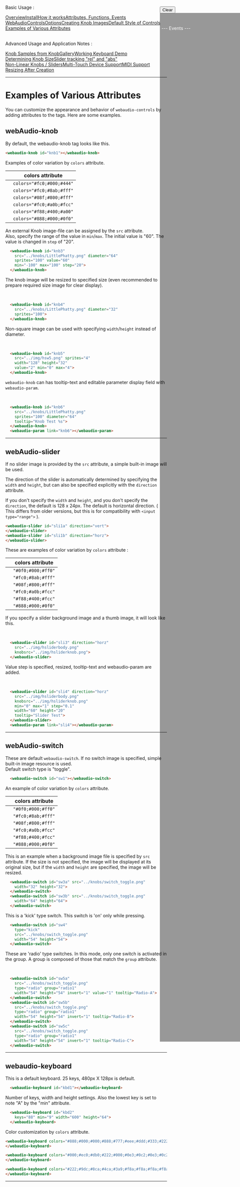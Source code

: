 <link rel="stylesheet" href="./docstyle.css">

<script>
  WebAudioControlsOptions={

  };
</script>

<script src="../webaudio-controls.js"></script>

Basic Usage :
<div style="display:flex;width:100%;flex-wrap:wrap">
<div class="item"><a href="./index.html">Overview</a></div>
<div class="item"><a href="./install.html">Install</a></div>
<div class="item"><a href="./components.html">How it works</a></div>
<div class="item"><a href="./specs.html">Attributes, Functions, Events</a></div>
<div class="item"><a href="./options.html">WebAudioControlsOptions</a></div>
<div class="item"><a href="./knobimage.html">Creating Knob Images</a></div>
<div class="item"><a href="./defstyle.html">Default Style of Controls</a></div>
<div class="item cur"><a href="./example.html">Examples of Various Attributes</a></div>
</div>
<br/>

Advanced Usage and Application Notes :
<div style="display:flex;width:100%;flex-wrap:wrap">
<div class="item"><a href="./knobsamples.html">Knob Samples from KnobGallery</a></div>
<div class="item"><a href="./keyboard.html">Working Keyboard Demo</a></div>
<div class="item"><a href="./knobsize.html">Determining Knob Size</a></div>
<div class="item"><a href="./tracking.html">Slider tracking "rel" and "abs"</a></div>
<div class="item"><a href="./nonlinear.html">Non-Linear Knobs / Sliders</a></div>
<div class="item"><a href="./multifader.html">Multi-Touch Device Support</a></div>
<div class="item"><a href="./midisupport.html">MIDI Support</a></div>
<div class="item"><a href="./resizetest.html">Resizing After Creation</a></div>
</div>

---

<div id="side" style="position:fixed;right:0%;top:90px;height:80%">
  <div id="consframe" style="color:#fff;width:240px;height:100%;background:rgba(0,0,0,0.4);overflow:scroll;margin:0;padding:5px">
    <div id="cons"><br/><br/>--- Events ---<br/></div>
  </div>
  <button onclick="Clear()" style="position:absolute;left:0;top:-20px">Clear</button>
</div>


# Examples of Various Attributes

You can customize the appearance and behavior of `webaudio-controls` by adding attributes to the tags. Here are some examples.  
  


## webAudio-knob

By default, the webaudio-knob tag looks like this.

<webaudio-knob id="knb1"></webaudio-knob>

```html
<webaudio-knob id="knb1"></webaudio-knob>
```

Examples of color variation by `colors` attribute.

|    | colors attribute
|----|------------------------
|<webaudio-knob id="knb2a" colors="#fc0;#000;#444"></webaudio-knob>|`colors="#fc0;#000;#444"`
|<webaudio-knob id="knb2b" colors="#fc0;#8ab;#fff"></webaudio-knob>|`colors="#fc0;#8ab;#fff"`
|<webaudio-knob id="knb2c" colors="#08f;#800;#fff"></webaudio-knob>|`colors="#08f;#800;#fff"`
|<webaudio-knob id="knb2d" colors="#fc0;#a0b;#fcc"></webaudio-knob>|`colors="#fc0;#a0b;#fcc"`
|<webaudio-knob id="knb2e" colors="#f88;#400;#a00"></webaudio-knob>|`colors="#f88;#400;#a00"`
|<webaudio-knob id="knb2f" colors="#888;#000;#0f0"></webaudio-knob>|`colors="#888;#000;#0f0"`

An external Knob image-file can be assigned by the `src` attribute.  
Also, specify the range of the value in `min`/`max`. The initial value is "60". The value is changed in `step` of "20".  

<webaudio-knob id="knob3" src="../knobs/LittlePhatty.png"
 sprites="100" value="60" min="-100" max="100" step="20" diameter="64" valuetip="1"></webaudio-knob>

```html
  <webaudio-knob id="knb3"
    src="../knobs/LittlePhatty.png" diameter="64"
    sprites="100" value="60"
    min="-100" max="100" step="20">
  </webaudio-knob>
```

The knob image will be resized to specified size (even recommended to prepare required size image for clear display).  

<webaudio-knob id="knb4" src="../knobs/LittlePhatty.png" sprites="100" diameter="32"></webaudio-knob><br/>

```html
  <webaudio-knob id="knb4"
    src="../knobs/LittlePhatty.png" diameter="32"
    sprites="100">
  </webaudio-knob>
```

Non-square image can be used with specifying `width`/`height` instead of diameter.  

<webaudio-knob id="knb5" src="../img/hsw5.png" sprites="4" value="2" min="0" max="4" width="128" height="32"></webaudio-knob><br/>

```html
  <webaudio-knob id="knb5" 
    src="../img/hsw5.png" sprites="4" 
    width="128" height="32"
    value="2" min="0" max="4">
  </webaudio-knob>
```

`webaudio-knob` can has tooltip-text and editable parameter display field with `webaudio-param`.  

<webaudio-knob id="knb6" src="../knobs/LittlePhatty.png" sprites="100" diameter="64" valuetip="0" tooltip="Knob Test : %s"></webaudio-knob>
<webaudio-param link="knb6"></webaudio-param><br/>

```html
  <webaudio-knob id="knb6"
    src="../knobs/LittlePhatty.png"
    sprites="100" diameter="64"
    tooltip="Knob Test %s">
  </webaudio-knob>
  <webaudio-param link="knb6"></webaudio-param>
```

---

## webAudio-slider

If no slider image is provided by the `src` attribute, a simple built-in image will be used. 

The direction of the slider is automatically determined by specifying the `width` and `height`, but can also be specified explicitly with the `direction` attribute.  

If you don't specify the `width` and `height`, and you don't specify the `direction`, the default is 128 x 24px. The default is horizontal direction. ( This differs from older versions, but this is for compatibility with `<input type="range">` ).

<webaudio-slider id="sli1a" direction="vert"></webaudio-slider>
<webaudio-slider id="sli1b" direction="horz"></webaudio-slider>

```html
<webaudio-slider id="sli1a" direction="vert">
</webaudio-slider>
<webaudio-slider id="sli1b" direction="horz">
</webaudio-slider>
```

These are examples of color variation by `colors` attribute :

|    | colors attribute
|----|----
|<webaudio-slider id="sli2a" colors="#0f0;#000;#ff0" width="200" height="30"></webaudio-slider>|`"#0f0;#000;#ff0"`
|<webaudio-slider id="sli2b" colors="#fc0;#8ab;#fff" width="200" height="30"></webaudio-slider>|`"#fc0;#8ab;#fff"`
|<webaudio-slider id="sli2c" colors="#08f;#800;#fff" width="200" height="30"></webaudio-slider>|`"#08f;#800;#fff"`
|<webaudio-slider id="sli2d" colors="#fc0;#a0b;#fcc" width="200" height="30"></webaudio-slider>|`"#fc0;#a0b;#fcc"`
|<webaudio-slider id="sli2e" colors="#f88;#400;#fcc" width="200" height="30"></webaudio-slider>|`"#f88;#400;#fcc"`
|<webaudio-slider id="sli2f" colors="#888;#000;#0f0" width="200" height="30"></webaudio-slider>|`"#888;#000;#0f0"`

If you specify a slider background image and a thumb image, it will look like this.

<webaudio-slider id="sli3" direction="horz" src="../img/hsliderbody.png" knobsrc="../img/hsliderknob.png"></webaudio-slider><br/>

```html
  <webaudio-slider id="sli3" direction="horz"
    src="../img/hsliderbody.png"
    knobsrc="../img/hsliderknob.png">
  </webaudio-slider>
```

Value step is specified, resized, tooltip-text and webaudio-param are added.  

<webaudio-slider id="sli4" direction="horz" src="../img/hsliderbody.png" knobsrc="../img/hsliderknob.png" min="0" max="1" step="0.1" width="60" height="20" valuetip="0" tooltip="Slider Test"></webaudio-slider>
<webaudio-param link="sli4"></webaudio-param><br/>

```html
  <webaudio-slider id="sli4" direction="horz"
    src="../img/hsliderbody.png"
    knobsrc="../img/hsliderknob.png"
    min="0" max="1" step="0.1"
    width="60" height="20"
    tooltip="Slider Test">
  </webaudio-slider>
  <webaudio-param link="sli4"></webaudio-param>
```

---

## webAudio-switch

These are default `webaudio-switch`. If no switch image is specified, simple built-in image resource is used.  
Default switch type is "toggle".  

<webaudio-switch id="sw1"></webaudio-switch>

```html
  <webaudio-switch id="sw1"></webaudio-switch>
```

An example of color variation by `colors` attribute.

|    | colors attribute
|----|----
|<webaudio-switch id="sw2a" colors="#0f0;#000;#ff0" width="50" height="50"></webaudio-switch>|`"#0f0;#000;#ff0"`
|<webaudio-switch id="sw2b" colors="#fc0;#8ab;#fff" width="50" height="50"></webaudio-switch>|`"#fc0;#8ab;#fff"`
|<webaudio-switch id="sw2c" colors="#08f;#800;#fff" width="50" height="50"></webaudio-switch>|`"#08f;#800;#fff"`
|<webaudio-switch id="sw2d" colors="#fc0;#a0b;#fcc" width="50" height="50"></webaudio-switch>|`"#fc0;#a0b;#fcc"`
|<webaudio-switch id="sw2e" colors="#f88;#400;#fcc" width="50" height="50"></webaudio-switch>|`"#f88;#400;#fcc"`
|<webaudio-switch id="sw2f" colors="#888;#000;#0f0" width="50" height="50"></webaudio-switch>|`"#888;#000;#0f0"`


This is an example when a background image file is specified by `src` attribute. If the size is not specified, the image will be displayed at its original size, but if the `width` and `height` are specified, the image will be resized.

<webaudio-switch id="sw3a" src="../knobs/switch_toggle.png" width="32" height="32"></webaudio-switch>
<webaudio-switch id="sw3b" src="../knobs/switch_toggle.png" width="64" height="64"></webaudio-switch>  

```html
  <webaudio-switch id="sw3a" src="../knobs/switch_toggle.png"
    width="32" height="32">
  </webaudio-switch>
  <webaudio-switch id="sw3b" src="../knobs/switch_toggle.png"
    width="64" height="64">
  </webaudio-switch>
```

This is a 'kick' type switch. This switch is 'on' only while pressing.  

<webaudio-switch id="sw4" src="../knobs/switch_toggle.png" type="kick" width="54" height="54"></webaudio-switch>  

```html
  <webaudio-switch id="sw4"
    type="kick" 
    src="../knobs/switch_toggle.png"
    width="54" height="54">
  </webaudio-switch>
```

These are 'radio' type switches. In this mode, only one switch is activated in the group. A group is composed of those that match the `group` attribute.  

<webaudio-switch id="sw5a" src="../knobs/switch_toggle.png" type="radio" group="radio1" width="54" height="54" invert="1" value="1" tooltip="Radio-A"></webaudio-switch>
<webaudio-switch id="sw5b" src="../knobs/switch_toggle.png" type="radio" group="radio1" width="54" height="54" invert="1" tooltip="Radio-B"></webaudio-switch>
<webaudio-switch id="sw5c" src="../knobs/switch_toggle.png" type="radio" group="radio1" width="54" height="54" invert="1" tooltip="Radio-C"></webaudio-switch><br/>

```html
  <webaudio-switch id="sw5a"
    src="../knobs/switch_toggle.png"
    type="radio" group="radio1"
    width="54" height="54" invert="1" value="1" tooltip="Radio-A">
  </webaudio-switch>
  <webaudio-switch id="sw5b"
    src="../knobs/switch_toggle.png"
    type="radio" group="radio1"
    width="54" height="54" invert="1" tooltip="Radio-B">
  </webaudio-switch>
  <webaudio-switch id="sw5c"
    src="../knobs/switch_toggle.png"
    type="radio" group="radio1"
    width="54" height="54" invert="1" tooltip="Radio-C">
  </webaudio-switch>
```

---

## webaudio-keyboard

This is a default keyboard. 25 keys, 480px X 128px is default.  

<webaudio-keyboard id="kbd1"></webaudio-keyboard>

```html
  <webaudio-keyboard id="kbd1"></webaudio-keyboard>
```

Number of keys, width and height settings. Also the lowest key is set to note "A" by the "min" attribute.  

<webaudio-keyboard id="kbd2" keys="88" min="9" width="600" height="64"></webaudio-keyboard>

```html
  <webaudio-keyboard id="kbd2"
    keys="88" min="9" width="600" height="64">
  </webaudio-keyboard>
```

Color customization by `colors` attribute. 

<webaudio-keyboard colors="#888;#000;#000;#888;#777;#eee;#ddd;#333;#222">
</webaudio-keyboard>

```html
<webaudio-keyboard colors="#888;#000;#000;#888;#777;#eee;#ddd;#333;#222">
</webaudio-keyboard>
```


<webaudio-keyboard colors="#000;#ec0;#db0;#222;#000;#0e3;#0c2;#0e3;#0c2">
</webaudio-keyboard>

```html
<webaudio-keyboard colors="#000;#ec0;#db0;#222;#000;#0e3;#0c2;#0e3;#0c2">
</webaudio-keyboard>
```


<webaudio-keyboard colors="#222;#9dc;#8ca;#4ca;#3a9;#f8a;#f8a;#f8a;#f8a">
</webaudio-keyboard>

```html
<webaudio-keyboard colors="#222;#9dc;#8ca;#4ca;#3a9;#f8a;#f8a;#f8a;#f8a">
</webaudio-keyboard>
```

---

<script type="text/javascript">
function Init() {
  var knobs = document.getElementsByTagName('webaudio-knob');
  for(var i = 0; i < knobs.length; ++i){
    knobs[i].addEventListener('input', AddLogValue);
    knobs[i].addEventListener('change', AddLogValue);
    knobs[i].addEventListener('click', AddLogValue);
  }
  var sliders = document.getElementsByTagName('webaudio-slider');
  for(var i = 0; i < sliders.length; ++i){
    sliders[i].addEventListener('input', AddLogValue);
    sliders[i].addEventListener('change', AddLogValue);
    knobs[i].addEventListener('click', AddLogValue);
  }
  var switches = document.getElementsByTagName('webaudio-switch');
  for(var i = 0; i < switches.length; ++i){
    switches[i].addEventListener('input', AddLogValue);
    switches[i].addEventListener('change', AddLogValue);
    switches[i].addEventListener('click', AddLogValue);
  }
  var kbds = document.getElementsByTagName('webaudio-keyboard');
  for(var i = 0; i < kbds.length; ++i){
    kbds[i].addEventListener('input', AddLogKbd);
    kbds[i].addEventListener('change', AddLogKbd);
    kbds[i].addEventListener('click', AddLogKbd);
  }
  window.addEventListener('scroll',Scroll);
}
function AddLogValue(e) {
  var str = `"${e.type}": ${e.target.id}.value = ${e.target.value}`;
  var con = document.getElementById("cons");
  var conframe = document.getElementById("consframe");
  con.innerHTML += (str+"<br/>");
  conframe.scrollTop = con.scrollHeight;
}
function AddLogKbd(e) {
  var str;
  switch(e.type){
  case "change":
    str = `"${e.type}": ${e.target.id} ev.note = [${e.note}]`;
    break;
  default:
    str = `"${e.type}": ${e.target.id}`;
    break;
  }
  var con = document.getElementById("cons");
  var conframe = document.getElementById("consframe");
  con.innerHTML += (str+"<br/>");
  conframe.scrollTop = con.scrollHeight;
}
function LogClick(e) {
  var str="click:"+e.target.id;
  document.getElementById("cons").innerHTML += (str+"<br/>");
  console.log(str);
}
function Scroll() {
  document.getElementById("consframe").style.top=window.scrollY+"px";
}
function Clear() {
  document.getElementById("cons").innerHTML="--- Events ---<br/>";
}
window.onload=Init;
</script>
